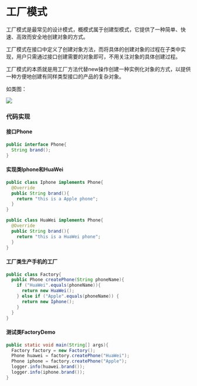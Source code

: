 # 工厂模式

工厂模式是最常见的设计模式，概模式属于创建型模式，它提供了一种简单、快速、高效而安全地创建对象的方式。

工厂模式在接口中定义了创建对象方法，而将具体的创建对象的过程在子类中实现，用户只需通过接口创建需要的对象即可，不用关注对象的具体创建过程。

工厂模式的本质就是用工厂方法代替new操作创建一种实例化对象的方式，以提供一种方便地创建有同样类型接口的产品的复杂对象。

如类图：

![](/Users/sunwj/Documents/GitHub/JavaGitBook/image/工厂模式类图.png)

### 代码实现

#### 接口Phone

```java
public interface Phone{
  String brand();
}
```

#### 实现类Iphone和HuaWei

```java
public class Iphone implements Phone{
  @Override
  public String brand(){
    return "this is a Apple phone";
  }
}

public class HuaWei implements Phone{
  @Override
  public String brand(){
    return "this is a HuaWei phone";
  }
}
```

#### 工厂类生产手机的工厂

```java
public class Factory{
  public Phone createPhone(String phoneName){
    if ("HuaWei".equals(phoneName)){
      return new HuaWei();
    } else if ("Apple".equals(phoneName)) {
      return new Iphone();
    }
  }
}
```

#### 测试类FactoryDemo

```java
public static void main(String[] args){
  Factory factory = new Factory();
  Phone huawei = factory.createPhone("HuaWei");
  Phone iphone = factory.createPhone("Apple");
  logger.info(huawei.brand());
  logger.info(iphone.brand());
}
```

